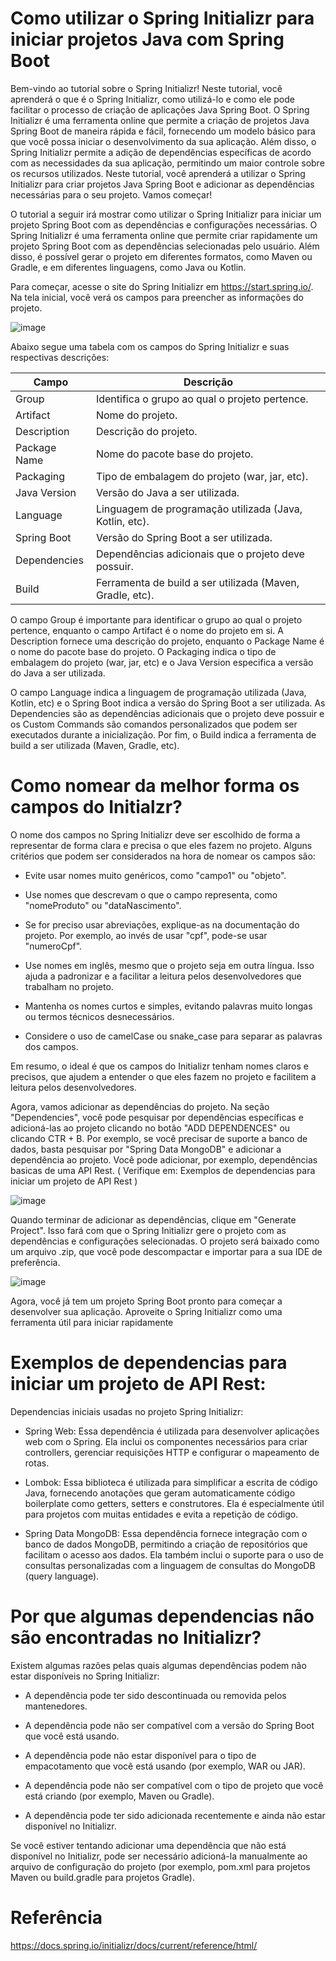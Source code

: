 # Como utilizar o Spring Initializr para iniciar projetos Java com Spring Boot

Bem-vindo ao tutorial sobre o Spring Initializr! Neste tutorial, você aprenderá o que é o Spring Initializr, como utilizá-lo e como ele pode facilitar o processo de criação de aplicações Java Spring Boot. O Spring Initializr é uma ferramenta online que permite a criação de projetos Java Spring Boot de maneira rápida e fácil, fornecendo um modelo básico para que você possa iniciar o desenvolvimento da sua aplicação. Além disso, o Spring Initializr permite a adição de dependências específicas de acordo com as necessidades da sua aplicação, permitindo um maior controle sobre os recursos utilizados. Neste tutorial, você aprenderá a utilizar o Spring Initializr para criar projetos Java Spring Boot e adicionar as dependências necessárias para o seu projeto. Vamos começar!

O tutorial a seguir irá mostrar como utilizar o Spring Initializr para iniciar um projeto Spring Boot com as dependências e configurações necessárias. O Spring Initializr é uma ferramenta online que permite criar rapidamente um projeto Spring Boot com as dependências selecionadas pelo usuário. Além disso, é possível gerar o projeto em diferentes formatos, como Maven ou Gradle, e em diferentes linguagens, como Java ou Kotlin.

Para começar, acesse o site do Spring Initializr em https://start.spring.io/. Na tela inicial, você verá os campos para preencher as informações do projeto.

![image](https://user-images.githubusercontent.com/38250160/209449924-84d509a1-485c-40b5-a890-514a2ad685b2.png)


Abaixo segue uma tabela com os campos do Spring Initializr e suas respectivas descrições:

| Campo                | Descrição                                     |
| -------------------- | ----------------------------------------------| 
|Group	               | Identifica o grupo ao qual o projeto pertence.|
|Artifact              | Nome do projeto.                              |
|Description           | Descrição do projeto.                         |
|Package Name	         | Nome do pacote base do projeto.               |
|Packaging	           | Tipo de embalagem do projeto (war, jar, etc). |
|Java Version	         | Versão do Java a ser utilizada.               |
|Language	             | Linguagem de programação utilizada (Java, Kotlin, etc).  |
|Spring Boot           | Versão do Spring Boot a ser utilizada.                   |
|Dependencies	         | Dependências adicionais que o projeto deve possuir.      |
|Build	               | Ferramenta de build a ser utilizada (Maven, Gradle, etc).|


O campo Group é importante para identificar o grupo ao qual o projeto pertence, enquanto o campo Artifact é o nome do projeto em si. A Description fornece uma descrição do projeto, enquanto o Package Name é o nome do pacote base do projeto. O Packaging indica o tipo de embalagem do projeto (war, jar, etc) e o Java Version especifica a versão do Java a ser utilizada.

O campo Language indica a linguagem de programação utilizada (Java, Kotlin, etc) e o Spring Boot indica a versão do Spring Boot a ser utilizada. As Dependencies são as dependências adicionais que o projeto deve possuir e os Custom Commands são comandos personalizados que podem ser executados durante a inicialização. Por fim, o Build indica a ferramenta de build a ser utilizada (Maven, Gradle, etc).

# Como nomear da melhor forma os campos do Initialzr?

O nome dos campos no Spring Initializr deve ser escolhido de forma a representar de forma clara e precisa o que eles fazem no projeto. Alguns critérios que podem ser considerados na hora de nomear os campos são:

- Evite usar nomes muito genéricos, como "campo1" ou "objeto". 

- Use nomes que descrevam o que o campo representa, como "nomeProduto" ou "dataNascimento".

- Se for preciso usar abreviações, explique-as na documentação do projeto. Por exemplo, ao invés de usar "cpf", pode-se usar "numeroCpf".

- Use nomes em inglês, mesmo que o projeto seja em outra língua. Isso ajuda a padronizar e a facilitar a leitura pelos desenvolvedores que trabalham no projeto.

- Mantenha os nomes curtos e simples, evitando palavras muito longas ou termos técnicos desnecessários.

- Considere o uso de camelCase ou snake_case para separar as palavras dos campos.

Em resumo, o ideal é que os campos do Initializr tenham nomes claros e precisos, que ajudem a entender o que eles fazem no projeto e facilitem a leitura pelos desenvolvedores.

Agora, vamos adicionar as dependências do projeto. Na seção "Dependencies", você pode pesquisar por dependências específicas e adicioná-las ao projeto clicando no botão "ADD DEPENDENCES" ou clicando CTR + B. Por exemplo, se você precisar de suporte a banco de dados, basta pesquisar por "Spring Data MongoDB" e adicionar a dependência ao projeto. Você pode adicionar, por exemplo, dependências basicas de uma API Rest. ( Verifique em:  Exemplos de dependencias para iniciar um projeto de API Rest )

![image](https://user-images.githubusercontent.com/38250160/209450526-78ba5e2f-578d-4aa3-9bea-1b61cc0d2b50.png)


Quando terminar de adicionar as dependências, clique em "Generate Project". Isso fará com que o Spring Initializr gere o projeto com as dependências e configurações selecionadas. O projeto será baixado como um arquivo .zip, que você pode descompactar e importar para a sua IDE de preferência.

![image](https://user-images.githubusercontent.com/38250160/209450942-ad09db7d-9be0-4641-a122-c6d837232221.png)

Agora, você já tem um projeto Spring Boot pronto para começar a desenvolver sua aplicação. Aproveite o Spring Initializr como uma ferramenta útil para iniciar rapidamente

# Exemplos de dependencias para iniciar um projeto de API Rest:

Dependencias iniciais usadas no projeto Spring Initializr:

- Spring Web: Essa dependência é utilizada para desenvolver aplicações web com o Spring. Ela inclui os componentes necessários para criar controllers, gerenciar requisições HTTP e configurar o mapeamento de rotas.

- Lombok: Essa biblioteca é utilizada para simplificar a escrita de código Java, fornecendo anotações que geram automaticamente código boilerplate como getters, setters e construtores. Ela é especialmente útil para projetos com muitas entidades e evita a repetição de código.

- Spring Data MongoDB: Essa dependência fornece integração com o banco de dados MongoDB, permitindo a criação de repositórios que facilitam o acesso aos dados. Ela também inclui o suporte para o uso de consultas personalizadas com a linguagem de consultas do MongoDB (query language).


# Por que algumas dependencias não são encontradas no Initializr? 

Existem algumas razões pelas quais algumas dependências podem não estar disponíveis no Spring Initializr:

- A dependência pode ter sido descontinuada ou removida pelos mantenedores.

- A dependência pode não ser compatível com a versão do Spring Boot que você está usando.

- A dependência pode não estar disponível para o tipo de empacotamento que você está usando (por exemplo, WAR ou JAR).

- A dependência pode não ser compatível com o tipo de projeto que você está criando (por exemplo, Maven ou Gradle).

- A dependência pode ter sido adicionada recentemente e ainda não estar disponível no Initializr.

Se você estiver tentando adicionar uma dependência que não está disponível no Initializr, pode ser necessário adicioná-la manualmente ao arquivo de configuração do projeto (por exemplo, pom.xml para projetos Maven ou build.gradle para projetos Gradle).




# Referência 

https://docs.spring.io/initializr/docs/current/reference/html/
